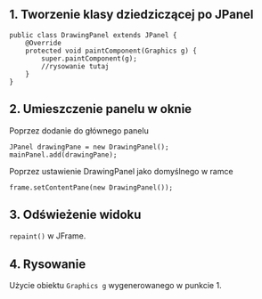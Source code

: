 ## 1. Tworzenie klasy dziedziczącej po JPanel
```
public class DrawingPanel extends JPanel {
    @Override
	protected void paintComponent(Graphics g) {
		super.paintComponent(g);
        //rysowanie tutaj
    }
}
```

## 2. Umieszczenie panelu w oknie
Poprzez dodanie do głównego panelu
```
JPanel drawingPane = new DrawingPanel();
mainPanel.add(drawingPane);
```
Poprzez ustawienie DrawingPanel jako domyślnego w ramce
```
frame.setContentPane(new DrawingPanel());
```

## 3. Odświeżenie widoku
`repaint()` w JFrame.

## 4. Rysowanie
Użycie obiektu `Graphics g` wygenerowanego w punkcie 1.
